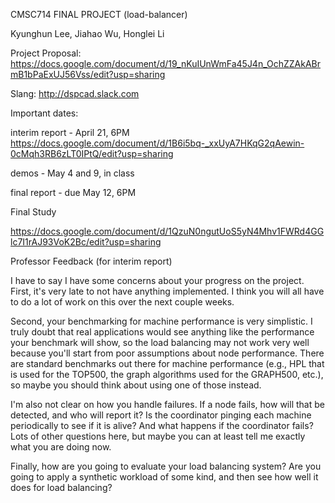 CMSC714 FINAL PROJECT (load-balancer)

Kyunghun Lee, Jiahao Wu, Honglei Li

Project Proposal:
https://docs.google.com/document/d/19_nKuIUnWmFa45J4n_OchZZAkABrmB1bPaExUJ56Vss/edit?usp=sharing

Slang:
http://dspcad.slack.com

Important dates:

interim report - April 21, 6PM
https://docs.google.com/document/d/1B6i5bq-_xxUyA7HKqG2qAewin-0cMqh3RB6zLT0IPtQ/edit?usp=sharing

demos - May 4 and 9, in class

final report - due May 12, 6PM



Final Study

https://docs.google.com/document/d/1QzuN0ngutUoS5yN4Mhv1FWRd4GGlc7I1rAJ93VoK2Bc/edit?usp=sharing


Professor Feedback (for interim report)

I have to say I have some concerns about your progress on the project.  First, it's very late to not have anything implemented.  I think you will all have to do a lot of work on this over the next couple weeks.

Second, your benchmarking for machine performance is very simplistic.  I truly doubt that real applications would see anything like the performance your benchmark will show, so the load balancing may not work very well because you'll start from poor assumptions about node performance.  There are standard benchmarks out there for machine performance (e.g., HPL that is used for the TOP500, the graph algorithms used for the GRAPH500, etc.), so maybe you should think about using one of those instead.

I'm also not clear on how you handle failures.  If a node fails, how will that be detected, and who will report it?  Is the coordinator pinging each machine periodically to see if it is alive?  And what happens if the coordinator fails?  Lots of other questions here, but maybe you can at least tell me exactly what you are doing now.

Finally, how are you going to evaluate your load balancing system?  Are you going to apply a synthetic workload of some kind, and then see how well it does for load balancing?
